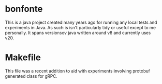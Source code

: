 # bonfonte
This is a java project created many years ago for running any local tests and experiments in Java.
As such is isn't particularly tidy or useful except to me personally. 
It spans versionsov java written around v8 and currently uses v20.

# Makefile
This file was a recent addition to aid with experiments involving protobuf generated class for gRPC. 
 
